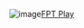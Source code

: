 ![image](https://user-images.githubusercontent.com/75318518/141786301-9da5040b-5ad3-4978-b498-a945824b229c.png)[FPT Play]()

